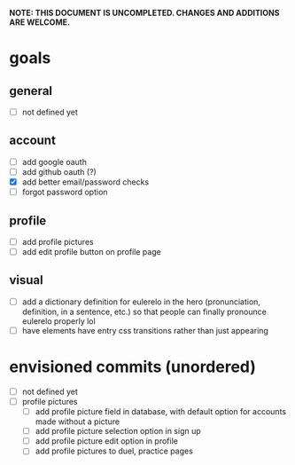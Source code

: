 **NOTE: THIS DOCUMENT IS UNCOMPLETED. CHANGES AND ADDITIONS ARE WELCOME.**

# goals

## general

- [ ] not defined yet

## account

- [ ] add google oauth
- [ ] add github oauth (?)
- [x] add better email/password checks
- [ ] forgot password option

## profile

- [ ] add profile pictures
- [ ] add edit profile button on profile page

## visual

- [ ] add a dictionary definition for eulerelo in the hero (pronunciation, definition, in a sentence, etc.) so that people can finally pronounce eulerelo properly lol
- [ ] have elements have entry css transitions rather than just appearing

# envisioned commits (unordered)

- [ ] not defined yet
- [ ] profile pictures
  - [ ] add profile picture field in database, with default option for accounts made without a picture
  - [ ] add profile picture selection option in sign up
  - [ ] add profile picture edit option in profile
  - [ ] add profile pictures to duel, practice pages

